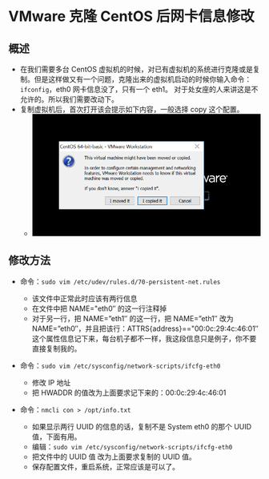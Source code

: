 # VMware 克隆 CentOS 后网卡信息修改

## 概述

- 在我们需要多台 CentOS 虚拟机的时候，对已有虚拟机的系统进行克隆或是复制。但是这样做又有一个问题，克隆出来的虚拟机启动的时候你输入命令：`ifconfig`，eth0 网卡信息没了，只有一个 eth1。 对于处女座的人来讲这是不允许的。所以我们需要改动下。
- 复制虚拟机后，首次打开该会提示如下内容，一般选择 copy 这个配置。
	- ![vim](images/CentOS-Virtual-Machine-Copy-Settings-a-1.png)



## 修改方法

- 命令：`sudo vim /etc/udev/rules.d/70-persistent-net.rules`
    - 该文件中正常此时应该有两行信息
    - 在文件中把 NAME="eth0″ 的这一行注释掉
    - 对于另一行，把 NAME=”eth1″ 的这一行，把 NAME=”eth1″ 改为 NAME=”eth0″，并且把该行：ATTRS{address}=="00:0c:29:4c:46:01″ 这个属性信息记下来，每台机子都不一样，我这段信息只是例子，你不要直接复制我的。

- 命令：`sudo vim /etc/sysconfig/network-scripts/ifcfg-eth0`
    - 修改 IP 地址
    - 把 HWADDR 的值改为上面要求记下来的：00:0c:29:4c:46:01
    
- 命令：`nmcli con > /opt/info.txt`
    - 如果显示两行 UUID 的信息的话，复制不是 System eth0 的那个 UUID 值，下面有用。
    - 编辑：`sudo vim /etc/sysconfig/network-scripts/ifcfg-eth0`
    - 把文件中的 UUID 值 改为上面要求复制的 UUID 值。
    - 保存配置文件，重启系统，正常应该是可以了。